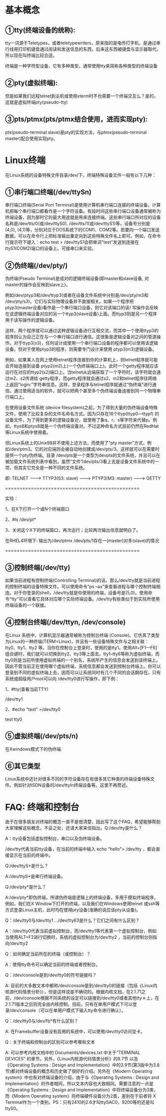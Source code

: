 # 基本概念

## ①tty(终端设备的统称):

tty一词源于Teletypes，或者teletypewriters，原来指的是电传打字机，是通过串行线用打印机键盘通过阅读和发送信息的东西，后来这东西被键盘与显示器取代，所以现在叫终端比较合适。

终端是一种字符型设备，它有多种类型，通常使用tty来简称各种类型的终端设备

## ②pty(虚拟终端):

但是如果我们远程telnet到主机或使用xterm时不也需要一个终端交互么？是的，这就是虚拟终端pty(pseudo-tty)

## ③pts/ptmx(pts/ptmx结合使用，进而实现pty):

pts(pseudo-terminal slave)是pty的实现方法，与ptmx(pseudo-terminal master)配合使用实现pty。

  

# Linux终端

在Linux系统的设备特殊文件目录/dev/下，终端特殊设备文件一般有以下几种：

## ①串行端口终端(/dev/ttySn)

串行端口终端(Serial Port Terminal)是使用计算机串行端口连接的终端设备。计算机把每个串行端口都看作是一个字符设备。有段时间这些串行端口设备通常被称为终端设备，因为那时它的最大用途就是用来连接终端。这些串行端口所对应的设备名称是/dev/tts/0(或/dev/ttyS0), /dev/tts/1(或/dev/ttyS1)等，设备号分别是(4,0), (4,1)等，分别对应于DOS系统下的COM1、COM2等。若要向一个端口发送数据，可以在命令行上把标准输出重定向到这些特殊文件名上即可。例如，在命令行提示符下键入：echo test > /dev/ttyS1会把单词”test”发送到连接在ttyS1(COM2)端口的设备上。可接串口来实验。

  

## ②伪终端(/dev/pty/)

伪终端(Pseudo Terminal)是成对的逻辑终端设备(即master和slave设备, 对master的操作会反映到slave上)。

例如/dev/ptyp3和/dev/ttyp3(或者在设备文件系统中分别是/dev/pty/m3和 /dev/pty/s3)。它们与实际物理设备并不直接相关。如果一个程序把ptyp3(master设备)看作是一个串行端口设备，则它对该端口的读/ 写操作会反映在该逻辑终端设备对应的另一个ttyp3(slave设备)上面。而ttyp3则是另一个程序用于读写操作的逻辑设备。

这样，两个程序就可以通过这种逻辑设备进行互相交流，而其中一个使用ttyp3的程序则认为自己正在与一个串行端口进行通信。这很象是逻辑设备对之间的管道操作。对于ttyp3(s3)，任何设计成使用一个串行端口设备的程序都可以使用该逻辑设备。但对于使用ptyp3的程序，则需要专门设计来使用 ptyp3(m3)逻辑设备。

例如，如果某人在网上使用telnet程序连接到你的计算机上，则telnet程序就可能会开始连接到设备 ptyp2(m2)上(一个伪终端端口上)。此时一个getty程序就应该运行在对应的ttyp2(s2)端口上。当telnet从远端获取了一个字符时，该字符就会通过m2、s2传递给 getty程序，而getty程序就会通过s2、m2和telnet程序往网络上返回”login:”字符串信息。这样，登录程序与telnet程序就通过“伪终端”进行通信。通过使用适当的软件，就可以把两个甚至多个伪终端设备连接到同一个物理串行端口上。

在使用设备文件系统 (device filesystem)之前，为了得到大量的伪终端设备特殊文件，使用了比较复杂的文件名命名方式。因为只存在16个ttyp(ttyp0—ttypf) 的设备文件，为了得到更多的逻辑设备对，就使用了象q、r、s等字符来代替p。例如，ttys8和ptys8就是一个伪终端设备对。不过这种命名方式目前仍然在RedHat等Linux系统中使用着。

但Linux系统上的Unix98并不使用上述方法，而使用了”pty master”方式，例如/dev/ptm3。它的对应端则会被自动地创建成/dev/pts/3。这样就可以在需要时提供一个pty伪终端。目录 /dev/pts是一个类型为devpts的文件系统，并且可以在被加载文件系统列表中看到。虽然“文件”/dev/pts/3看上去是设备文件系统中的一项，但其实它完全是一种不同的文件系统。

即: TELNET ---> TTYP3(S3: slave) ---> PTYP3(M3: master) ---> GETTY

\===============================================

实验：

1、在X下打开一个或N个终端窗口

2、#ls /dev/pt\*

3、关闭这个X下的终端窗口，再次运行；比较两次输出信息就明白了。

在RHEL4环境下: 输出为/dev/ptmx /dev/pts/1存在一(master)对多(slave)的情况

\===============================================

  

## ③控制终端(/dev/tty)

如果当前进程有控制终端(Controlling Terminal)的话，那么/dev/tty就是当前进程的控制终端的设备特殊文件。可以使用命令”ps –ax”来查看进程与哪个控制终端相连。对于你登录的shell，/dev/tty就是你使用的终端，设备号是(5,0)。使用命令”tty”可以查看它具体对应哪个实际终端设备。/dev/tty有些类似于到实际所使用终端设备的一个联接。

  

  

## ④控制台终端(/dev/ttyn, /dev/console)

在Linux 系统中，计算机显示器通常被称为控制台终端 (Console)。它仿真了类型为Linux的一种终端(TERM=Linux)，并且有一些设备特殊文件与之相关联：tty0、tty1、tty2 等。当你在控制台上登录时，使用的是tty1。使用Alt+\[F1—F6\]组合键时，我们就可以切换到tty2、tty3等上面去。tty1–tty6等称为虚拟终端，而tty0则是当前所使用虚拟终端的一个别名，系统所产生的信息会发送到该终端上。因此不管当前正在使用哪个虚拟终端，系统信息都会发送到控制台终端上。你可以登录到不同的虚拟终端上去，因而可以让系统同时有几个不同的会话期存在。只有系统或超级用户root可以向 /dev/tty0进行写操作，即下例：

1、#tty(查看当前TTY)

/dev/tty1

2、#echo "test" >/dev/tty0

test tty0

  

## ⑤虚拟终端(/dev/pts/n)

在Xwindows模式下的伪终端.

  

## ⑥其它类型

Linux系统中还针对很多不同的字符设备存在有很多其它种类的终端设备特殊文件。例如针对ISDN设备的/dev/ttyIn终端设备等。这里不再赘述。

  

# FAQ: 终端和控制台

由于在很多朋友对终端的概念一直不是很清楚，因此写了这个FAQ，希望能够帮助大家理解这些概念。不妥之处，还请大家来信指出。Q:/dev/tty是什么？

A：tty设备包括虚拟控制台，串口以及伪终端设备。

/dev/tty代表当前tty设备，在当前的终端中输入 echo "hello"> /dev/tty ，都会直接显示在当前的终端中。

  

Q:/dev/ttyS\*是什么？

A:/dev/ttyS\*是串行终端设备。

  

Q:/dev/pty\*是什么？

A:/dev/pty\*即伪终端，所谓伪终端是逻辑上的终端设备，多用于模拟终端程序。例如，我们在X Window下打开的终端，以及我们在Windows使用telnet 或ssh等方式登录Linux主机，此时均在使用pty设备(准确的说应该pty从设备)。

  

Q：/dev/tty0与/dev/tty1 …/dev/tty63是什么？它们之间有什么区别？

A：/dev/tty0代表当前虚拟控制台，而/dev/tty1等代表第一个虚拟控制台，例如当使用ALT+F2进行切换时，系统的虚拟控制台为/dev/tty2 ，当前的控制台则指向/dev/tty2

  

Q：如何确定当前所在的终端（或控制台）？

A：使用tty命令可以确定当前的终端或者控制台。

  

Q：/dev/console是到/dev/tty0的符号链接吗？

A: 目前的大多数文本中都称/dev/console是到/dev/tty0的链接（包括《Linux内核源代码情景分析》），但是这样说是不确切的。根据内核文档，在2.1.71之前，/dev/console根据不同系统的设定可以链接到/dev/tty0或者其他tty＊上，在2.1.71版本之后则完全由内核控制。目前，只有在单用户模式下可以登录/dev/console（可以在单用户模式下输入tty命令进行确认）。

  

Q：/dev/tty0与/dev/fb\*有什么区别？

A: 在Framebuffer设备没有启用的系统中，可以使用/dev/tty0访问显卡。

  

Q：关于终端和控制台的区别可以参考哪些文本

A: 可以参考内核文档中的 Documents/devices.txt 中关于”TERMINAL DEVICES” 的章节。另外，《Linux内核源代码情景分析》的8.7节 以及《Operating Systems : Design and Implementation》中的3.9节(第3版中为3.8节)都对终端设备的概念和历史做了很好的介绍。另外在《Modern Operating system》中也有对终端设备的介绍，由于与《Operating Systems : Design and Implementation》的作者相同，所以文本内容也大致相同。需要注意的一点是《Operating Systems : Design and Implementation》中将终端设备分为3类，而《Modern Operating system》将终端硬件设备分为2类，差别在于前者将 X Terminal作为一个类别。PS：只有2410的2.6才叫ttySAC0，9200等的还是叫ttyS0。